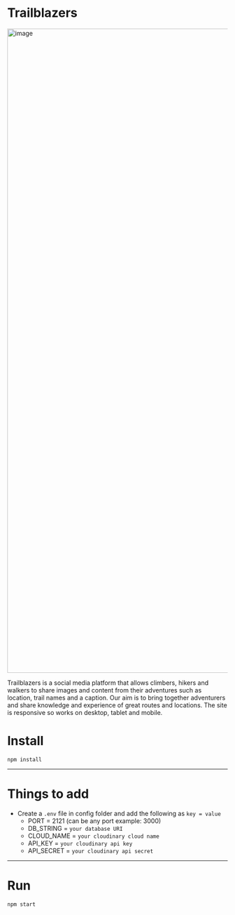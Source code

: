 # Trailblazers

<img width="1469" alt="image" src="https://user-images.githubusercontent.com/108182837/230394589-4314bd76-07e0-4305-9123-5e79df6c4833.png">

Trailblazers is a social media platform that allows climbers, hikers and walkers to share images and content from their adventures such as location, trail names and a caption. Our aim is to bring together adventurers and share knowledge and experience of great routes and locations. The site is responsive so works on desktop, tablet and mobile.

# Install

`npm install`

---

# Things to add

- Create a `.env` file in config folder and add the following as `key = value`
  - PORT = 2121 (can be any port example: 3000)
  - DB_STRING = `your database URI`
  - CLOUD_NAME = `your cloudinary cloud name`
  - API_KEY = `your cloudinary api key`
  - API_SECRET = `your cloudinary api secret`

---

# Run

`npm start`
